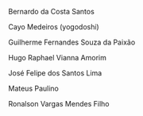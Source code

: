 Bernardo da Costa Santos

Cayo Medeiros (yogodoshi)

Guilherme Fernandes Souza da Paixão

Hugo Raphael Vianna Amorim

José Felipe dos Santos Lima

Mateus Paulino

Ronalson Vargas Mendes Filho

